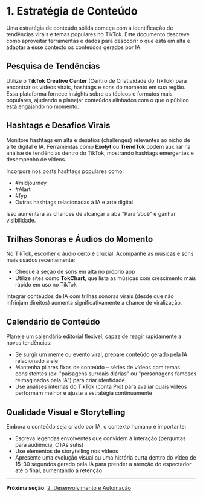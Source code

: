# 1. Estratégia de Conteúdo

Uma estratégia de conteúdo sólida começa com a identificação de tendências virais e temas populares no TikTok. Este documento descreve como aproveitar ferramentas e dados para descobrir o que está em alta e adaptar a esse contexto os conteúdos gerados por IA.

## Pesquisa de Tendências

Utilize o **TikTok Creative Center** (Centro de Criatividade do TikTok) para encontrar os vídeos virais, hashtags e sons do momento em sua região. Essa plataforma fornece insights sobre os tópicos e formatos mais populares, ajudando a planejar conteúdos alinhados com o que o público está engajando no momento.

## Hashtags e Desafios Virais

Monitore hashtags em alta e desafios (challenges) relevantes ao nicho de arte digital e IA. Ferramentas como **Exolyt** ou **TrendTok** podem auxiliar na análise de tendências dentro do TikTok, mostrando hashtags emergentes e desempenho de vídeos.

Incorpore nos posts hashtags populares como:
- #midjourney
- #AIart
- #fyp
- Outras hashtags relacionadas à IA e arte digital

Isso aumentará as chances de alcançar a aba "Para Você" e ganhar visibilidade.

## Trilhas Sonoras e Áudios do Momento

No TikTok, escolher o áudio certo é crucial. Acompanhe as músicas e sons mais usados recentemente:

- Cheque a seção de sons em alta no próprio app
- Utilize sites como **TokChart**, que lista as músicas com crescimento mais rápido em uso no TikTok

Integrar conteúdos de IA com trilhas sonoras virais (desde que não infrinjam direitos) aumenta significativamente a chance de viralização.

## Calendário de Conteúdo

Planeje um calendário editorial flexível, capaz de reagir rapidamente a novas tendências:

- Se surgir um meme ou evento viral, prepare conteúdo gerado pela IA relacionado a ele
- Mantenha pilares fixos de conteúdo – séries de vídeos com temas consistentes (ex: "paisagens surreais diárias" ou "personagens famosos reimaginados pela IA") para criar identidade
- Use análises internas do TikTok (conta Pro) para avaliar quais vídeos performam melhor e ajuste a estratégia continuamente

## Qualidade Visual e Storytelling

Embora o conteúdo seja criado por IA, o contexto humano é importante:

- Escreva legendas envolventes que convidem à interação (perguntas para audiência, CTAs sutis)
- Use elementos de storytelling nos vídeos
- Apresente uma evolução visual ou uma história curta dentro do vídeo de 15–30 segundos gerado pela IA para prender a atenção do espectador até o final, aumentando a retenção

---

**Próxima seção**: [2. Desenvolvimento e Automação](2-desenvolvimento-automacao.md)